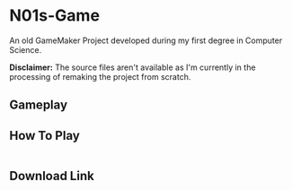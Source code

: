 # N01s-Game
An old GameMaker Project developed during my first degree in Computer Science.

<b>Disclaimer:</b> The source files aren't available as I'm currently in the processing of remaking the project from scratch.

## Gameplay

## How To Play
```
```
## Download Link
